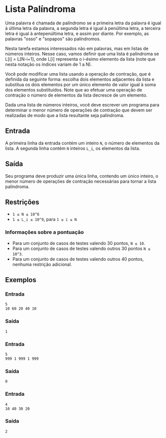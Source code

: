 
# Lista Palíndroma

Uma palavra é chamada de palíndromo se a primeira letra da palavra é igual à última letra da palavra, a segunda letra é igual à penúltima letra, a terceira letra é igual à antepenúltima letra, e assim por diante. Por exemplo, as palavras "osso" e "sopapos" são palíndromos.

Nesta tarefa estamos interessados não em palavras, mas em listas de números inteiros. Nesse caso, vamos definir que uma lista é palíndroma se L[i] = L[N-i+1], onde L[i] representa o i-ésimo elemento da lista (note que nesta notação os índices variam de 1 a N).

Você pode modificar uma lista usando a operação de contração, que é definida da seguinte forma: escolha dois elementos adjacentes da lista e substitua os dois elementos por um único elemento de valor igual à soma dos elementos substituídos. Note que ao efetuar uma operação de contração o número de elementos da lista decresce de um elemento.

Dada uma lista de números inteiros, você deve escrever um programa para determinar o menor número de operações de contração que devem ser realizadas de modo que a lista resultante seja palíndroma.

## Entrada

A primeira linha da entrada contém um inteiro `N`, o número de elementos da lista. A segunda linha contém `N` inteiros `L_i`, os elementos da lista.

## Saída

Seu programa deve produzir uma única linha, contendo um único inteiro, o menor número de operações de contração necessárias para tornar a lista palíndroma.

## Restrições

- `1 ≤ N ≤ 10^6`
- `1 ≤ L_i ≤ 10^9`, para `1 ≤ i ≤ N`

### Informações sobre a pontuação

- Para um conjunto de casos de testes valendo 30 pontos, `N ≤ 10`.
- Para um conjunto de casos de testes valendo outros 30 pontos `N ≤ 10^3`.
- Para um conjunto de casos de testes valendo outros 40 pontos, nenhuma restrição adicional.

## Exemplos

### Entrada

```
5
10 60 20 40 10
```

### Saída

```
1
```

### Entrada

```
5
999 1 999 1 999
```

### Saída

```
0
```

### Entrada

```
4
10 40 30 20
```

### Saída

```
2
```
